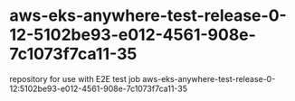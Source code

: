 # aws-eks-anywhere-test-release-0-12-5102be93-e012-4561-908e-7c1073f7ca11-35
repository for use with E2E test job aws-eks-anywhere-test-release-0-12:5102be93-e012-4561-908e-7c1073f7ca11-35
